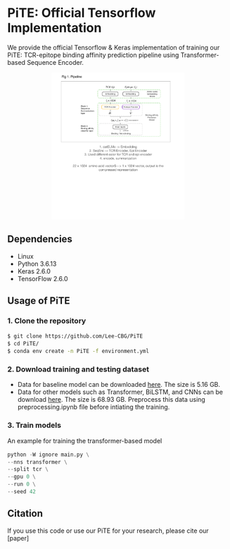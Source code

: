 # PiTE: Official Tensorflow Implementation

We provide the official Tensorflow & Keras implementation of training our PiTE: TCR-epitope binding affinity prediction pipeline using Transformer-based Sequence Encoder.

<p align="center"><img width=60% alt="FrontCover" src="https://github.com/Lee-CBG/PiTE/blob/main/figures/pipeline.pdf"></p>

## Dependencies

+ Linux
+ Python 3.6.13
+ Keras 2.6.0
+ TensorFlow 2.6.0

## Usage of PiTE

### 1. Clone the repository
```bash
$ git clone https://github.com/Lee-CBG/PiTE
$ cd PiTE/
$ conda env create -n PiTE -f environment.yml
```

### 2. Download training and testing dataset
- Data for baseline model can be downloaded [here](https://drive.google.com/drive/folders/1bXGenR3e6GgAuiEnfiG4N2RTZb3cRaUX?usp=sharing). The size is 5.16 GB.
- Data for other models such as Transformer, BiLSTM, and CNNs can be download [here](https://drive.google.com/drive/folders/12jb8BshG9mJI6xXuRdQrClJJ-PgkWGgG?usp=sharing). The size is 68.93 GB. Preprocess this data using preprocessing.ipynb file before intiating the training. 


### 3. Train models
An example for training the transformer-based model

```python
python -W ignore main.py \
--nns transformer \
--split tcr \
--gpu 0 \
--run 0 \
--seed 42
```

## Citation
If you use this code or use our PiTE for your research, please cite our [paper]
